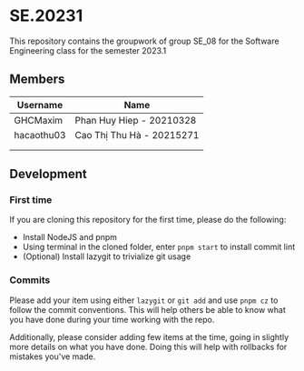 # SE.20231
This repository contains the groupwork of group SE_08 for the Software Engineering class for the semester 2023.1
## Members
| Username   | Name                           |
| ---------- | ------------------------------ |
| GHCMaxim   | Phan Huy Hiep - 20210328       |
| hacaothu03 | Cao Thị Thu Hà - 20215271      |
|            |                                |
|            |                                |

## Development
### First time
If you are cloning this repository for the first time, please do the following:
- Install NodeJS and pnpm
- Using terminal in the cloned folder, enter ```pnpm start``` to install commit lint
- (Optional) Install lazygit to trivialize git usage
### Commits
Please add your item using either `lazygit` or `git add` and use `pnpm cz` to follow the commit conventions. This will help others be able to know what you have done during your time working with the repo.

Additionally, please consider adding few items at the time, going in slightly more details on what you have done. Doing this will help with rollbacks for mistakes you've made.

